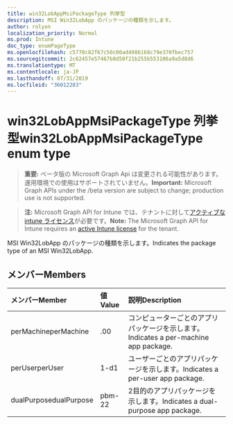 ```yaml
---
title: win32LobAppMsiPackageType 列挙型
description: MSI Win32LobApp のパッケージの種類を示します。
author: rolyon
localization_priority: Normal
ms.prod: Intune
doc_type: enumPageType
ms.openlocfilehash: c5770c82f67c50c00ad4986168c79e370fbec757
ms.sourcegitcommit: 2c62457e57467b8d50f21b255b553106a9a5d8d6
ms.translationtype: MT
ms.contentlocale: ja-JP
ms.lasthandoff: 07/31/2019
ms.locfileid: "36012283"
---
```

# <a name="win32lobappmsipackagetype-enum-type"></a><span data-ttu-id="bff4c-103">win32LobAppMsiPackageType 列挙型</span><span class="sxs-lookup"><span data-stu-id="bff4c-103">win32LobAppMsiPackageType enum type</span></span>

> <span data-ttu-id="bff4c-104">**重要:** ベータ版の Microsoft Graph Api は変更される可能性があります。運用環境での使用はサポートされていません。</span><span class="sxs-lookup"><span data-stu-id="bff4c-104">**Important:** Microsoft Graph APIs under the /beta version are subject to change; production use is not supported.</span></span>

> <span data-ttu-id="bff4c-105">**注:** Microsoft Graph API for Intune では、テナントに対して[アクティブな intune ライセンス](https://go.microsoft.com/fwlink/?linkid=839381)が必要です。</span><span class="sxs-lookup"><span data-stu-id="bff4c-105">**Note:** The Microsoft Graph API for Intune requires an [active Intune license](https://go.microsoft.com/fwlink/?linkid=839381) for the tenant.</span></span>

<span data-ttu-id="bff4c-106">MSI Win32LobApp のパッケージの種類を示します。</span><span class="sxs-lookup"><span data-stu-id="bff4c-106">Indicates the package type of an MSI Win32LobApp.</span></span>

## <a name="members"></a><span data-ttu-id="bff4c-107">メンバー</span><span class="sxs-lookup"><span data-stu-id="bff4c-107">Members</span></span>
|<span data-ttu-id="bff4c-108">メンバー</span><span class="sxs-lookup"><span data-stu-id="bff4c-108">Member</span></span>|<span data-ttu-id="bff4c-109">値</span><span class="sxs-lookup"><span data-stu-id="bff4c-109">Value</span></span>|<span data-ttu-id="bff4c-110">説明</span><span class="sxs-lookup"><span data-stu-id="bff4c-110">Description</span></span>|
|:---|:---|:---|
|<span data-ttu-id="bff4c-111">perMachine</span><span class="sxs-lookup"><span data-stu-id="bff4c-111">perMachine</span></span>|<span data-ttu-id="bff4c-112">.0</span><span class="sxs-lookup"><span data-stu-id="bff4c-112">0</span></span>|<span data-ttu-id="bff4c-113">コンピューターごとのアプリパッケージを示します。</span><span class="sxs-lookup"><span data-stu-id="bff4c-113">Indicates a per-machine app package.</span></span>|
|<span data-ttu-id="bff4c-114">perUser</span><span class="sxs-lookup"><span data-stu-id="bff4c-114">perUser</span></span>|<span data-ttu-id="bff4c-115">1-d</span><span class="sxs-lookup"><span data-stu-id="bff4c-115">1</span></span>|<span data-ttu-id="bff4c-116">ユーザーごとのアプリパッケージを示します。</span><span class="sxs-lookup"><span data-stu-id="bff4c-116">Indicates a per-user app package.</span></span>|
|<span data-ttu-id="bff4c-117">dualPurpose</span><span class="sxs-lookup"><span data-stu-id="bff4c-117">dualPurpose</span></span>|<span data-ttu-id="bff4c-118">pbm-2</span><span class="sxs-lookup"><span data-stu-id="bff4c-118">2</span></span>|<span data-ttu-id="bff4c-119">2目的のアプリパッケージを示します。</span><span class="sxs-lookup"><span data-stu-id="bff4c-119">Indicates a dual-purpose app package.</span></span>|





